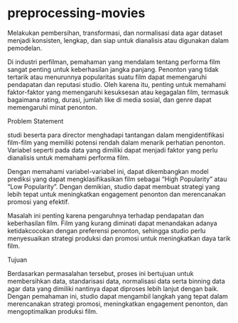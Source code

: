 # preprocessing-movies
Melakukan pembersihan, transformasi, dan normalisasi data agar dataset menjadi konsisten, lengkap, dan siap untuk dianalisis atau digunakan dalam pemodelan.

Di industri perfilman, pemahaman yang mendalam tentang performa film sangat penting untuk keberhasilan jangka panjang. Penonton yang tidak tertarik atau menurunnya popularitas suatu film dapat memengaruhi pendapatan dan reputasi studio. Oleh karena itu, penting untuk memahami faktor-faktor yang memengaruhi kesuksesan atau kegagalan film, termasuk bagaimana rating, durasi, jumlah like di media sosial, dan genre dapat memengaruhi minat penonton.

Problem Statement

studi beserta para director menghadapi tantangan dalam mengidentifikasi film-film yang memiliki potensi rendah dalam menarik perhatian penonton. Variabel seperti pada data yang dimiliki dapat menjadi faktor yang perlu dianalisis untuk memahami performa film.

Dengan memahami variabel-variabel ini, dapat dikembangkan model prediksi yang dapat mengklasifikasikan film sebagai “High Popularity” atau “Low Popularity”. Dengan demikian, studio dapat membuat strategi yang lebih tepat untuk meningkatkan engagement penonton dan merencanakan promosi yang efektif.

Masalah ini penting karena pengaruhnya terhadap pendapatan dan keberhasilan film. Film yang kurang diminati dapat menandakan adanya ketidakcocokan dengan preferensi penonton, sehingga studio perlu menyesuaikan strategi produksi dan promosi untuk meningkatkan daya tarik film.

Tujuan

Berdasarkan permasalahan tersebut, proses ini bertujuan untuk membersihkan data, standarisasi data, normalisasi data serta binning data agar data yang dimiliki nantinya dapat diproses lebih lanjut dengan baik. Dengan pemahaman ini, studio dapat mengambil langkah yang tepat dalam merencanakan strategi promosi, meningkatkan engagement penonton, dan mengoptimalkan produksi film.
